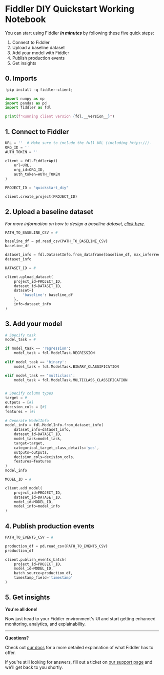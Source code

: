# Fiddler DIY Quickstart Working Notebook

You can start using Fiddler ***in minutes*** by following these five quick steps:

1. Connect to Fiddler
2. Upload a baseline dataset
3. Add your model with Fiddler
4. Publish production events
5. Get insights

## 0. Imports


```python
!pip install -q fiddler-client;

import numpy as np
import pandas as pd
import fiddler as fdl

print(f"Running client version {fdl.__version__}")
```

## 1. Connect to Fiddler


```python
URL = ''  # Make sure to include the full URL (including https://).
ORG_ID = ''
AUTH_TOKEN = ''

client = fdl.FiddlerApi(
    url=URL,
    org_id=ORG_ID,
    auth_token=AUTH_TOKEN
)
```


```python
PROJECT_ID = "quickstart_diy"

client.create_project(PROJECT_ID)
```

## 2. Upload a baseline dataset

*For more information on how to design a baseline dataset, [click here](https://docs.fiddler.ai/pages/user-guide/data-science-concepts/monitoring/designing-a-baseline-dataset/).*


```python
PATH_TO_BASELINE_CSV = #

baseline_df = pd.read_csv(PATH_TO_BASELINE_CSV)
baseline_df
```


```python
dataset_info = fdl.DatasetInfo.from_dataframe(baseline_df, max_inferred_cardinality=100)
dataset_info
```


```python
DATASET_ID = #

client.upload_dataset(
    project_id=PROJECT_ID,
    dataset_id=DATASET_ID,
    dataset={
        'baseline': baseline_df
    },
    info=dataset_info
)
```

## 3. Add your model



```python
# Specify task
model_task = #

if model_task == 'regression':
    model_task = fdl.ModelTask.REGRESSION
    
elif model_task == 'binary':
    model_task = fdl.ModelTask.BINARY_CLASSIFICATION

elif model_task == 'multiclass':
    model_task = fdl.ModelTask.MULTICLASS_CLASSIFICATION

    
# Specify column types
target = #
outputs = [#]
decision_cols = [#]
features = [#]
    
# Generate ModelInfo
model_info = fdl.ModelInfo.from_dataset_info(
    dataset_info=dataset_info,
    dataset_id=DATASET_ID,
    model_task=model_task,
    target=target,
    categorical_target_class_details='yes',
    outputs=outputs,
    decision_cols=decision_cols,
    features=features
)
model_info
```


```python
MODEL_ID = #

client.add_model(
    project_id=PROJECT_ID,
    dataset_id=DATASET_ID,
    model_id=MODEL_ID,
    model_info=model_info
)
```

## 4. Publish production events


```python
PATH_TO_EVENTS_CSV = #

production_df = pd.read_csv(PATH_TO_EVENTS_CSV)
production_df
```


```python
client.publish_events_batch(
    project_id=PROJECT_ID,
    model_id=MODEL_ID,
    batch_source=production_df,
    timestamp_field='timestamp'
)
```

## 5. Get insights

**You're all done!**

Now just head to your Fiddler environment's UI and start getting enhanced monitoring, analytics, and explainability.



---


**Questions?**  
  
Check out [our docs](https://docs.fiddler.ai/) for a more detailed explanation of what Fiddler has to offer.

If you're still looking for answers, fill out a ticket on [our support page](https://fiddlerlabs.zendesk.com/) and we'll get back to you shortly.
